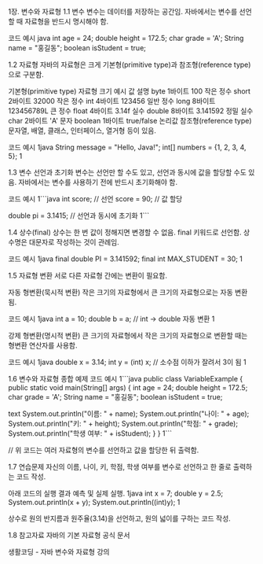 1장. 변수와 자료형
1.1 변수
변수는 데이터를 저장하는 공간임.
자바에서는 변수를 선언할 때 자료형을 반드시 명시해야 함.

코드 예시
java int age = 24; double height = 172.5; char grade = 'A'; String name = "홍길동"; boolean isStudent = true; 

1.2 자료형
자바의 자료형은 크게 기본형(primitive type)과 참조형(reference type)으로 구분함.

기본형(primitive type)
자료형	크기	예시 값	설명
byte	1바이트	100	작은 정수
short	2바이트	32000	작은 정수
int	4바이트	123456	일반 정수
long	8바이트	123456789L	큰 정수
float	4바이트	3.14f	실수
double	8바이트	3.141592	정밀 실수
char	2바이트	'A'	문자
boolean	1바이트	true/false	논리값
참조형(reference type)
문자열, 배열, 클래스, 인터페이스, 열거형 등이 있음.

코드 예시
1java String message = "Hello, Java!"; int[] numbers = {1, 2, 3, 4, 5}; 1

1.3 변수 선언과 초기화
변수는 선언만 할 수도 있고, 선언과 동시에 값을 할당할 수도 있음.
자바에서는 변수를 사용하기 전에 반드시 초기화해야 함.

코드 예시
1```java
int score; // 선언
score = 90; // 값 할당

double pi = 3.1415; // 선언과 동시에 초기화
1```

1.4 상수(final)
상수는 한 번 값이 정해지면 변경할 수 없음.
final 키워드로 선언함.
상수명은 대문자로 작성하는 것이 관례임.

코드 예시
1java final double PI = 3.141592; final int MAX_STUDENT = 30; 1

1.5 자료형 변환
서로 다른 자료형 간에는 변환이 필요함.

자동 형변환(묵시적 변환)
작은 크기의 자료형에서 큰 크기의 자료형으로는 자동 변환됨.

코드 예시
1java int a = 10; double b = a; // int → double 자동 변환 1

강제 형변환(명시적 변환)
큰 크기의 자료형에서 작은 크기의 자료형으로 변환할 때는 형변환 연산자를 사용함.

코드 예시
1java double x = 3.14; int y = (int) x; // 소수점 이하가 잘려서 3이 됨 1

1.6 변수와 자료형 종합 예제
코드 예시
1```java
public class VariableExample {
public static void main(String[] args) {
int age = 24;
double height = 172.5;
char grade = 'A';
String name = "홍길동";
boolean isStudent = true;

text
    System.out.println("이름: " + name);
    System.out.println("나이: " + age);
    System.out.println("키: " + height);
    System.out.println("학점: " + grade);
    System.out.println("학생 여부: " + isStudent);
}
}
1```

// 위 코드는 여러 자료형의 변수를 선언하고 값을 할당한 뒤 출력함.

1.7 연습문제
자신의 이름, 나이, 키, 학점, 학생 여부를 변수로 선언하고 한 줄로 출력하는 코드 작성.

아래 코드의 실행 결과 예측 및 실제 실행.
1java int x = 7; double y = 2.5; System.out.println(x + y); System.out.println((int)y); 1

상수로 원의 반지름과 원주율(3.14)을 선언하고, 원의 넓이를 구하는 코드 작성.

1.8 참고자료
자바의 기본 자료형 공식 문서

생활코딩 - 자바 변수와 자료형 강의

